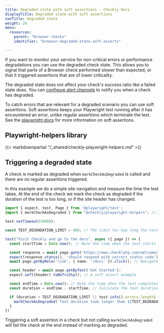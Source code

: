 ```yaml
---
title: Degraded state with soft assertions - Checkly Docs
displayTitle: Degraded state with soft assertions
navTitle: Degraded state
weight: 26
menu:
  resources:
    parent: "Browser checks"
    identifier: "browser-degraded-state-soft-asserts"

---
```


If you want to monitor your service for non-critical errors or performance degradations you can use the degraded check state. This allows you to signal that parts of a Browser check performed slower than expected, or that it triggered assertions that are of lower criticality. 

The degraded state does not affect your check's success ratio like a failed state does. You can [configure alert channels](/docs/alerting-and-retries/alert-channels/#managing-alert-channels) to notify you when a check has degraded. 

To catch errors that are relevant for a degraded scenario you can use soft assertions. Soft assertions keeps your Playwright test running after it has encountered an error, unlike regular assertions which terminate the test. See the [playwright docs](https://playwright.dev/docs/test-assertions#soft-assertions) for more information on soft assertions.

## Playwright-helpers library

{{< markdownpartial "/_shared/checkly-playwright-helpers.md" >}}

## Triggering a degraded state

A check is marked as degraded when `markCheckAsDegraded` is called and there are no regular assertions triggered.

In this example we do a simple site navigation and measure the time the test takes. At the end of the check we mark the check as degraded if the duration of the test is too long, or if the site header has changed.

```ts {title="degraded.spec.ts"}
import { expect, test, Page } from '@playwright/test';
import { markCheckAsDegraded } from "@checkly/playwright-helpers"; // Import the necessary method from the Checkly helpers library.

test.setTimeout(30000);

const TEST_DEGRADATION_LIMIT = 400; // The limit for how long the test can run before it is considered degraded.

test("Visit Checkly and go to the docs", async ({ page }) => {
  const startTime = Date.now(); // Note the time when the test starts

  const response = await page.goto('https://www.checklyhq.com/welcome/');
  expect(response.status(), 'should respond with correct status code').toBeLessThan(400) // Ensure that the welcome page loaded successfully
  await page.getByRole('link', { name: '/docs' }).click(); // Navigate to the documentation page

  const header = await page.getByText('Get Started');
  expect.soft(header).toBeTruthy(); // A soft assert example

  const endTime = Date.now(); // Note the time when the test completes
  const duration = endTime - startTime; // Calculate the test duration

  if (duration > TEST_DEGRADATION_LIMIT || test.info().errors.length) { // Trigger the degradation if the duration is longer than our set limit, or if the soft assert is triggered.
    markCheckAsDegraded(`Test duration took longer than ${TEST_DEGRADATION_LIMIT}`);
  }
})
```

Triggering a soft assertion in a check but not calling `markCheckAsDegraded` will fail the check at the end instead of marking as degraded.
